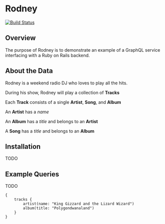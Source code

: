 # Rodney
[![Build Status](https://travis-ci.org/corykitchens/rodney.svg?branch=master)](https://travis-ci.org/corykitchens/rodney)

## Overview
The purpose of Rodney is to demonstrate an example of a GraphQL service interfacing with a Ruby on Rails backend.

## About the Data
Rodney is a weekend radio DJ who loves to play all the hits.

During his show, Rodney will play a collection of __Tracks__

Each __Track__ consists of a single __Artist__, __Song__, and __Album__

An __Artist__ has a _name_

An __Album__ has a _title_ and belongs to an __Artist__

A __Song__ has a _title_ and belongs to an __Album__

## Installation
TODO
## Example Queries
TODO
```
{
    tracks {
        artist(name: "King Gizzard and the Lizard Wizard")
        album(title: "Polygondwanaland")
    }
}
```
